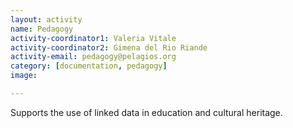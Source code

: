 ```yaml
---
layout: activity
name: Pedagogy
activity-coordinator1: Valeria Vitale
activity-coordinator2: Gimena del Rio Riande
activity-email: pedagogy@pelagios.org
category: [documentation, pedagogy]
image:

---
```


Supports the use of linked data in education and cultural heritage.
